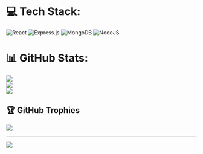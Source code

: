 
# 💻 Tech Stack:
![React](https://img.shields.io/badge/react-%2320232a.svg?style=for-the-badge&logo=react&logoColor=%2361DAFB) ![Express.js](https://img.shields.io/badge/express.js-%23404d59.svg?style=for-the-badge&logo=express&logoColor=%2361DAFB) ![MongoDB](https://img.shields.io/badge/MongoDB-%234ea94b.svg?style=for-the-badge&logo=mongodb&logoColor=white) ![NodeJS](https://img.shields.io/badge/node.js-6DA55F?style=for-the-badge&logo=node.js&logoColor=white)
# 📊 GitHub Stats:
![](https://github-readme-stats.vercel.app/api?username=Invisible-Bot-Java&theme=dark&hide_border=false&include_all_commits=false&count_private=false)<br/>
![](https://github-readme-streak-stats.herokuapp.com/?user=Invisible-Bot-Java&theme=dark&hide_border=false)<br/>
![](https://github-readme-stats.vercel.app/api/top-langs/?username=Invisible-Bot-Java&theme=dark&hide_border=false&include_all_commits=false&count_private=false&layout=compact)

## 🏆 GitHub Trophies
![](https://github-profile-trophy.vercel.app/?username=Invisible-Bot-Java&theme=radical&no-frame=false&no-bg=true&margin-w=4)

---
[![](https://visitcount.itsvg.in/api?id=Invisible-Bot-Java&icon=0&color=0)](https://visitcount.itsvg.in)
